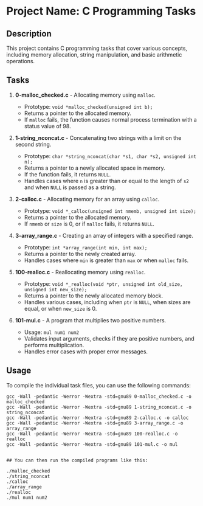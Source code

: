 # Project Name: C Programming Tasks

## Description
This project contains C programming tasks that cover various concepts, including memory allocation, string manipulation, and basic arithmetic operations.

## Tasks
1. **0-malloc_checked.c** - Allocating memory using `malloc`.
   - Prototype: `void *malloc_checked(unsigned int b);`
   - Returns a pointer to the allocated memory.
   - If `malloc` fails, the function causes normal process termination with a status value of 98.

2. **1-string_nconcat.c** - Concatenating two strings with a limit on the second string.
   - Prototype: `char *string_nconcat(char *s1, char *s2, unsigned int n);`
   - Returns a pointer to a newly allocated space in memory.
   - If the function fails, it returns `NULL`.
   - Handles cases where `n` is greater than or equal to the length of `s2` and when `NULL` is passed as a string.

3. **2-calloc.c** - Allocating memory for an array using `calloc`.
   - Prototype: `void *_calloc(unsigned int nmemb, unsigned int size);`
   - Returns a pointer to the allocated memory.
   - If `nmemb` or `size` is 0, or if `malloc` fails, it returns `NULL`.

4. **3-array_range.c** - Creating an array of integers with a specified range.
   - Prototype: `int *array_range(int min, int max);`
   - Returns a pointer to the newly created array.
   - Handles cases where `min` is greater than `max` or when `malloc` fails.

5. **100-realloc.c** - Reallocating memory using `realloc`.
   - Prototype: `void *_realloc(void *ptr, unsigned int old_size, unsigned int new_size);`
   - Returns a pointer to the newly allocated memory block.
   - Handles various cases, including when `ptr` is `NULL`, when sizes are equal, or when `new_size` is 0.

6. **101-mul.c** - A program that multiplies two positive numbers.
   - Usage: `mul num1 num2`
   - Validates input arguments, checks if they are positive numbers, and performs multiplication.
   - Handles error cases with proper error messages.

## Usage
To compile the individual task files, you can use the following commands:

```shell
gcc -Wall -pedantic -Werror -Wextra -std=gnu89 0-malloc_checked.c -o malloc_checked
gcc -Wall -pedantic -Werror -Wextra -std=gnu89 1-string_nconcat.c -o string_nconcat
gcc -Wall -pedantic -Werror -Wextra -std=gnu89 2-calloc.c -o calloc
gcc -Wall -pedantic -Werror -Wextra -std=gnu89 3-array_range.c -o array_range
gcc -Wall -pedantic -Werror -Wextra -std=gnu89 100-realloc.c -o realloc
gcc -Wall -pedantic -Werror -Wextra -std=gnu89 101-mul.c -o mul


## You can then run the compiled programs like this:

./malloc_checked
./string_nconcat
./calloc
./array_range
./realloc
./mul num1 num2


